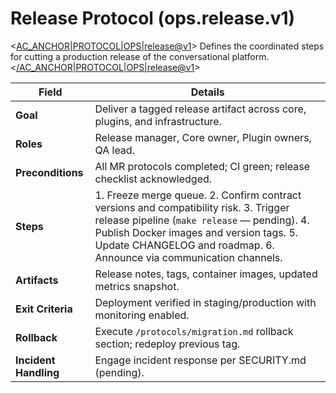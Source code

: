 # Release Protocol (ops.release.v1)

<<AC_ANCHOR|PROTOCOL|OPS|release@v1>>
Defines the coordinated steps for cutting a production release of the
conversational platform.
<</AC_ANCHOR|PROTOCOL|OPS|release@v1>>

| Field | Details |
| --- | --- |
| **Goal** | Deliver a tagged release artifact across core, plugins, and infrastructure. |
| **Roles** | Release manager, Core owner, Plugin owners, QA lead. |
| **Preconditions** | All MR protocols completed; CI green; release checklist acknowledged. |
| **Steps** | 1. Freeze merge queue. 2. Confirm contract versions and compatibility risk. 3. Trigger release pipeline (`make release` — pending). 4. Publish Docker images and version tags. 5. Update CHANGELOG and roadmap. 6. Announce via communication channels. |
| **Artifacts** | Release notes, tags, container images, updated metrics snapshot. |
| **Exit Criteria** | Deployment verified in staging/production with monitoring enabled. |
| **Rollback** | Execute `/protocols/migration.md` rollback section; redeploy previous tag. |
| **Incident Handling** | Engage incident response per SECURITY.md (pending). |
